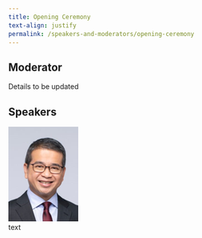 ```yaml
---
title: Opening Ceremony
text-align: justify
permalink: /speakers-and-moderators/opening-ceremony
---
```



## Moderator 

Details to be updated 

## Speakers

<div class="sgds-container">
  <div class="row is-desktop">
    <div class="col">
    <img src="/images/speakers-photo-opening-Minister Edwin Tong.png" alt="Photo of Minister Edwin Tong"> 
    </div>
    <div class="col">text</div>
  </div>
</div>
